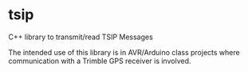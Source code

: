 tsip
====

C++ library to transmit/read TSIP Messages

The intended use of this library is in AVR/Arduino class projects where
communication with a Trimble GPS receiver is involved.
